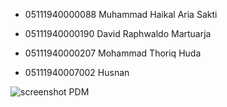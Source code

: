 - 05111940000088 Muhammad Haikal Aria Sakti

- 05111940000190  David Raphwaldo Martuarja

- 05111940000207 Mohammad Thoriq Huda

- 05111940007002 Husnan


![screenshot PDM](https://user-images.githubusercontent.com/57633103/104433675-f22a4080-55bc-11eb-9885-95abacc02b17.jpg)



